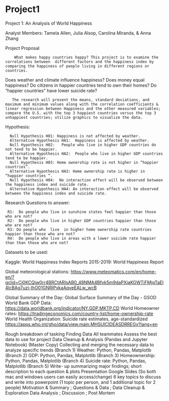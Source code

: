 # Project1
Project 1: An Analysis of World Happiness 

Analyst Members: Tamela Allen, Julia Alsop, Carolina Miranda, & Anna Zhang

Project Proposal 
 
        What makes happy countries happy? This project is to examine the correlations between  different factors and the happiness index by comparing the happiness of people living in different regions or countries.  
Does weather and climate influence happiness? 
Does money equal happiness? 
Do citizens in happier countries tend to own their homes?
Do “happier countries” have lower suicide rate?  

  
       The research will present the means, standard deviations, and maximum and minimum values along with the correlation coefficients & linear regression between Happiness and the other measured variables; compare the U.S. with the top 3 happiest countries versus the top 3 unhappiest countries; utilize graphics to visualize the data. 

 Hypothesis: 

      Null Hypothesis H01: Happiness is not affected by weather.  
      Alternative Hypothesis HA1:  Happiness is affected by weather.
      Null Hypothesis H02:   People who live in higher GDP countries do not tend to be happier. 
      Alternative Hypothesis HA2:  People who live in higher GDP countries tend to be happier. 
      Null Hypothesis H03: Home ownership rate is not higher in “happier countries”. 
      Alternative Hypothesis HA3: Home ownership rate is higher in “happier countries ”.
      Null Hypothesis H04:  No interaction effect will be observed between the happiness index and suicide rate. 
      Alternative Hypothesis HA4: An interaction effect will be observed between the happiness index and suicide rate. 

Research Questions to answer: 
       
     R1:  Do people who live in sunshine states feel happier than those who are not?
     R2:  Do people who live in higher GDP countries happier than those who are not? 
     R3: Do people who  live  in higher home ownership rate countries happier than those who are not? 
     R4:  Do people who live in areas with a lower suicide rate happier than than those who are not?  

Datasets to be used:   

Kaggle: World Happiness Index Reports 2015-2019:   World Happiness Report 

Global meteorological stations:   https://www.meteomatics.com/en/home-en/?gclid=Cj0KCQjw0rr4BRCtARIsAB0_48NMA4Bfvk5m9daPXiaKGWTiFMjqTaEI4lcBAg7uzi-IhO01GNRlPxkaAqveEALw_wcB
        
Global Summary of the Day: Global Surface Summary of the Day - GSOD 
World Bank GDP Data: https://data.worldbank.org/indicator/NY.GDP.MKTP.CD
World Homeowner rates:  https://tradingeconomics.com/country-list/home-ownership-rate  
World Health Organization: Suicide rate estimates, age-standardized https://apps.who.int/gho/data/view.main.MHSUICIDEASDRREGv?lang=en



Rough breakdown of tasking 
Finding Data  All teammates Assess the best data to use for project 
Data Cleanup & Analysis (Pandas and Jupyter Notebook)
(Master Copy) Collecting and merging the necessary data to analyze specific trends
(Branch 1)  Weather: Python, Pandas, Matplotlb 
(Branch 2)  GDP: Python, Pandas, Matplotlib 
(Branch 3)  Homeownership: Python, Pandas, Matplotlib 
(Branch 4)  Suicide rate: Python, Pandas, Matplotlib 
(Branch 5) Write- up summarizing major findings; short description to each question & plots 
Presentation 
	Google Slides (So both mac and windows users can easily access/change)
	6 key topics to discuss and write into powerpoint
 (1 topic per person, and 1 additional topic for 2 people)
	Motivation & Summary ; Questions & Data ; Data Cleanup & Exploration 
Data Analysis ; Discussion ; Post Mortem 


